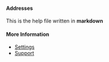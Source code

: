#### Addresses

This is the help file written in **markdown**

#### More Information

- [Settings](/settings)
- [Support](/support)
